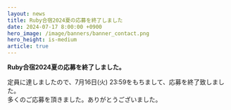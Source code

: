 ```yaml
---
layout: news
title: Ruby合宿2024夏の応募を終了しました
date: 2024-07-17 8:00:00 +0900
hero_image: /image/banners/banner_contact.png
hero_height: is-medium
article: true
---
```


**Ruby合宿2024夏の応募を終了しました。**

定員に達しましたので、7月16日(火) 23:59をもちまして、応募を終了致しました。  
多くのご応募を頂きました。ありがとうございました。  

